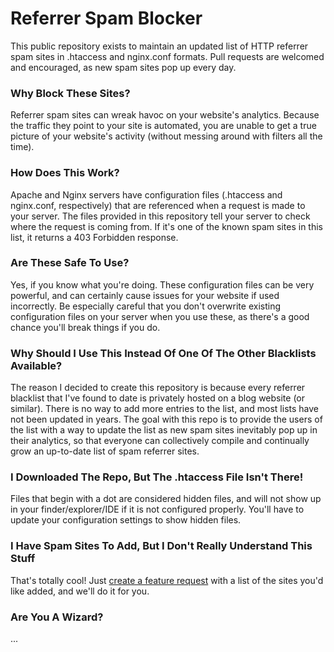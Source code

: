 # Referrer Spam Blocker
This public repository exists to maintain an updated list of HTTP referrer spam sites in .htaccess and nginx.conf formats. Pull requests are welcomed and encouraged, as new spam sites pop up every day.

### Why Block These Sites?
Referrer spam sites can wreak havoc on your website's analytics. Because the traffic they point to your site is automated, you are unable to get a true picture of your website's activity (without messing around with filters all the time).

### How Does This Work?
Apache and Nginx servers have configuration files (.htaccess and nginx.conf, respectively) that are referenced when a request is made to your server. The files provided in this repository tell your server to check where the request is coming from. If it's one of the known spam sites in this list, it returns a 403 Forbidden response.

### Are These Safe To Use?
Yes, if you know what you're doing. These configuration files can be very powerful, and can certainly cause issues for your website if used incorrectly. Be especially careful that you don't overwrite existing configuration files on your server when you use these, as there's a good chance you'll break things if you do.

### Why Should I Use This Instead Of One Of The Other Blacklists Available?
The reason I decided to create this repository is because every referrer blacklist that I've found to date is privately hosted on a blog website (or similar). There is no way to add more entries to the list, and most lists have not been updated in years. The goal with this repo is to provide the users of the list with a way to update the list as new spam sites inevitably pop up in their analytics, so that everyone can collectively compile and continually grow an up-to-date list of spam referrer sites.

### I Downloaded The Repo, But The .htaccess File Isn't There!
Files that begin with a dot are considered hidden files, and will not show up in your finder/explorer/IDE if it is not configured properly. You'll have to update your configuration settings to show hidden files.

### I Have Spam Sites To Add, But I Don't Really Understand This Stuff
That's totally cool! Just [create a feature request](https://github.com/mvanderlinde/referrer-spam-blocker/issues/new) with a list of the sites you'd like added, and we'll do it for you.

### Are You A Wizard?
...